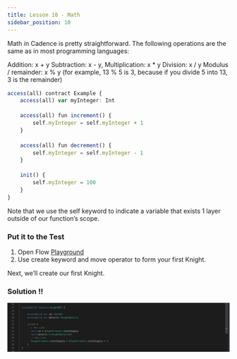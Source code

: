 ```yaml
---
title: Lesson 10 - Math
sidebar_position: 10
---
```


Math in Cadence is pretty straightforward. The following operations are the same as in most programming languages:

Addition: x + y
Subtraction: x - y,
Multiplication: x \* y
Division: x / y
Modulus / remainder: x % y (for example, 13 % 5 is 3, because if you divide 5 into 13, 3 is the remainder)

```jsx
access(all) contract Example {
    access(all) var myInteger: Int

    access(all) fun increment() {
        self.myInteger = self.myInteger + 1
    }

    access(all) fun decrement() {
        self.myInteger = self.myInteger - 1
    }

    init() {
        self.myInteger = 100
    }
}
```

Note that we use the self keyword to indicate a variable that exists 1 layer outside of our function’s scope.

### Put it to the Test

1. Open Flow [Playground](https://play.flow.com/)
2. Use create keyword and move operator to form your first Knight.

Next, we’ll create our first Knight.

### Solution !!

![Alt text](image-10.png)
